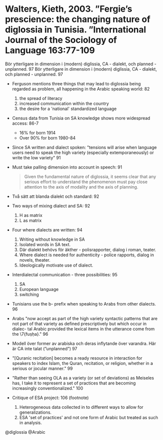# Walters, Kieth, 2003. ”Fergie’s prescience: the changing nature of diglossia in Tunisia. ”International Journal of the Sociology of Language 163:77-109

Bör ytterligare in dimension i (modern) diglissia, CA - dialekt, och planned - unplanned. 97
Bör ytterligare in dimension i (modern) diglissia, CA - dialekt, och planned - unplanned. 97

- Ferguson mentions three things that may lead to diglossia being regarded as problem, all happening in the Arabic speaking world: 82
	1. the spread of literacy
	2. increased communication within the country
	3. the desire for a 'national' standardized language

- Census data from Tunisia on SA knowledge shows more widespread access: 86-7
    - 16% for born 1914
    - Over 90% for born 1980-84

- Since SA written and dialect spoken: "tensions will arise when language users need to speak the high variety (especially extemporaneously) or write the low variety" 91 

- Must take palling dimension into account in speech: 91

    > Given the fundamental nature of diglossia, it seems clear that any serious effort to understand the phenomenon must pay close attention to the axis of modality and the axis of planning.

- Två sätt att blanda dialekt och standard: 92
- Two ways of mixing dialect and SA: 92
    1. H as matrix
    2. L as matrix

- Four where dialects are written: 94
    1. Writing without knowledge in SA
    2. Isolated words in SA text.
    3. Där dialekt behövs för äkther - polisrapporter, dialog i roman, teater.
    3. Where dialect is needed for authenticity - police rapports, dialog in novels, theater.
    4. Ideologically motivate use of dialect.

- Interdialectal communication - three possibilities: 95
    1. SA
    2. European language
    3. switching

- Tunisians use the b- prefix when speaking to Arabs from other dialects. 96

- Arabs "now accept as part of the high variety syntactic patterns that are not part of that variety as defined prescriptively but which occur in dialec- tal Arabic provided the lexical items in the utterance come from the \7{fuṣḥa}." 96

- Modell över former av arabiska och deras inflytande över varandra. Här är CA inte talat (”unplanned”) 97

- "[Quranic recitation] becomes a ready resource in interaction for speakers to index Islam, the Quran, recitation, or religion, whether in a serious or jocular manner." 99

- "Rather than seeing OLA as a variety (or set of deviations) as Meiseles has, I take it to represent a set of practices that are becoming increasingly conventionalized." 100

- Critique of ESA project: 106 (footnote)
    1. Heterogeneous data collected in to different ways to allow for generalizations.
    2. ESA 'set of practices' and not one form of Arabic but treated as such in analysis.

@diglossia
@Arabic
